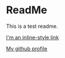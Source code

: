 # ReadMe


This is a test readme.


[I'm an inline-style link](https://www.google.com)


[My github profile](https://github.com/sushmasiram/demo)